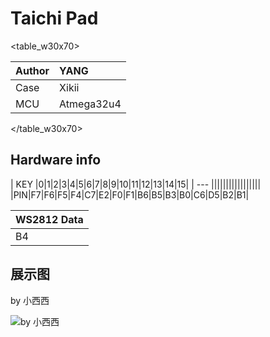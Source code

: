 # Taichi Pad

<table_w30x70>

|Author |YANG |
|:--- |:--- |
|Case |Xikii|
|MCU|Atmega32u4|

</table_w30x70>


## Hardware info

| KEY |0|1|2|3|4|5|6|7|8|9|10|11|12|13|14|15|
| --- |||||||||||||||||
|PIN|F7|F6|F5|F4|C7|E2|F0|F1|B6|B5|B3|B0|C6|D5|B2|B1|

| WS2812 Data |
| --- |
| B4 |

## 展示图
by 小西西

![by 小西西](/assets/taichi-01.jpg)
